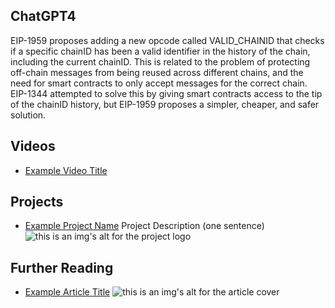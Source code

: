 ## ChatGPT4

EIP-1959 proposes adding a new opcode called VALID_CHAINID that checks if a specific chainID has been a valid identifier in the history of the chain, including the current chainID. This is related to the problem of protecting off-chain messages from being reused across different chains, and the need for smart contracts to only accept messages for the correct chain. EIP-1344 attempted to solve this by giving smart contracts access to the tip of the chainID history, but EIP-1959 proposes a simpler, cheaper, and safer solution.

## Videos

- [Example Video Title](https://www.youtube.com/watch?v=TDGq4aeevgY)

## Projects

- [Example Project Name](https://xxxx.xxx/xxxxx) Project Description (one sentence) ![this is an img's alt for the project logo](https://xxxx.xxx/project-logo.xxx)

## Further Reading

- [Example Article Title](https://xxxx.xxx/xxxxx) ![this is an img's alt for the article cover](https://xxxx.xxx/article-cover.xxx)
